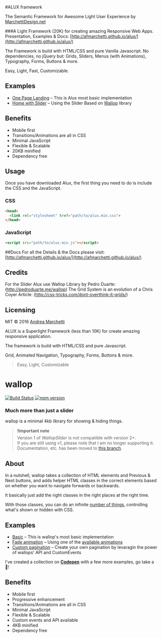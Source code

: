 #ALUX framework

The Semantic Framework for Awesome Light User Experience by [MarchettiDesign.net](http://www.marchettidesign.net/)


###A Light Framework (20K) for creating amazing Responsive Web Apps.
Presentation, Examples & Docs: [http://afmarchetti.github.io/alux/](http://afmarchetti.github.io/alux/)

The Framework is build with HTML/CSS and pure Vanilla Javascript.
No dependencies, no jQuery but:
Grids, Sliders, Menus (with Animations), Typography, Forms, Buttons & more.

Easy, Light, Fast, Customizable.


## Examples
- [One Page Landing](http://afmarchetti.github.io/alux/home-semantic-onepage.html) – This is Alux most basic implementation
- [Home with Slider](http://afmarchetti.github.io/alux/home-semantic-slider.html) – Using the Slider Based on [Wallop](https://github.com/peduarte/wallop) library

## Benefits
- Mobile first
- Transitions/Animations are all in CSS
- Minimal JavaScript
- Flexible & Scalable
- 20KB minified
- Dependency free

## Usage
Once you have downloaded Alux, the first thing you need to do is include the CSS and the JavaScript.

### CSS
```html
<head>
  <link rel="stylesheet" href="path/to/alux.min.css">
</head>
```

### JavaScript
```html
<script src="path/to/alux.min.js"></script>
```

##Docs
For all the Details & the Docs please visit:[http://afmarchetti.github.io/alux/](http://afmarchetti.github.io/alux/)

## Credits
For the Slider Alux use Wallop Library by Pedro Duarte: (http://pedroduarte.me/wallop)
The Grid System is an evolution of a Chris Coyer Article: (http://css-tricks.com/dont-overthink-it-grids/)

## Licensing
MIT © 2016 [Andrea Marchetti](http://www.marchettidesign.net/)














ALUX is a Superlight Framework (less than 10K) for create amazing responsive application.

The framework is build with HTML/CSS and pure Javascript.

Grid, Animated Navigation, Typography, Forms, Buttons & more.
> Easy, Light, Customizable

# wallop
[![Build Status](https://travis-ci.org/peduarte/wallop.svg)](https://travis-ci.org/peduarte/wallop) [![npm version](https://badge.fury.io/js/wallop.svg)](http://badge.fury.io/js/wallop)

### Much more than just a slider
wallop is a minimal 4kb library for showing & hiding things.

> ❗️**Important note**️<br>
> Version 1 of *WallopSlider* is not compatible with version 2+.<br>
> If you are still using v1, please note that I am no longer supporting it.<br>
> Documentation, etc. has been moved to [this branch](https://github.com/peduarte/wallop/tree/v1).

## About
In a nutshell, wallop takes a collection of HTML elements and Previous & Next buttons, and adds helper HTML classes in the correct elements based on whether you want to navigate forwards or backwards.

It basically just add the right classes in the right places at the right time.

With those classes, you can do an infinite [number of things](#real-life-examples), controlling what's shown or hidden with CSS.

## Examples
- [Basic](http://codepen.io/peduarte/pen/pjzYpG) – This is wallop's most basic implementation
- [Fade animation](http://codepen.io/peduarte/pen/RWbORJ) – Using one of the [available animations](#adding-animations)
- [Custom pagination](http://codepen.io/peduarte/pen/bVbZLK) – Create your own pagination by levaragin the power of wallops' API and CustomEvents

I've created a collection on **[Codepen](http://codepen.io/collection/DQWmxZ/)** with a few more examples, go take a 👀!

## Benefits
- Mobile first
- Progressive enhancement
- Transitions/Animations are all in CSS
- Minimal JavaScript
- Flexible & Scalable
- Custom events and API available
- 4KB minified
- Dependency free
